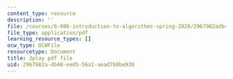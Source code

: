 ```yaml
---
content_type: resource
description: ''
file: /courses/6-006-introduction-to-algorithms-spring-2020/2967982adb48eed556a1aead7b8be938_JbafQJx1CIA.pdf
file_type: application/pdf
learning_resource_types: []
ocw_type: OCWFile
resourcetype: Document
title: 3play pdf file
uid: 2967982a-db48-eed5-56a1-aead7b8be938
---
```

